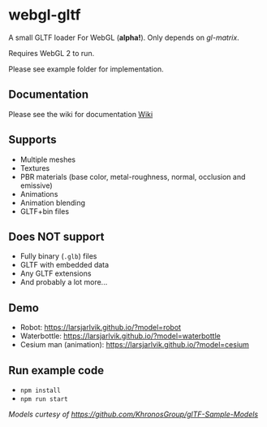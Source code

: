# webgl-gltf
A small GLTF loader For WebGL (**alpha!**). Only depends on *gl-matrix*.

Requires WebGL 2 to run.

Please see example folder for implementation.

## Documentation
Please see the wiki for documentation
[Wiki](https://github.com/larsjarlvik/webgl-gltf/wiki)

## Supports
* Multiple meshes
* Textures
* PBR materials (base color, metal-roughness, normal, occlusion and emissive)
* Animations
* Animation blending
* GLTF+bin files

## Does NOT support
* Fully binary (`.glb`) files
* GLTF with embedded data
* Any GLTF extensions
* And probably a lot more...

## Demo
* Robot: https://larsjarlvik.github.io/?model=robot
* Waterbottle: https://larsjarlvik.github.io/?model=waterbottle
* Cesium man (animation): https://larsjarlvik.github.io/?model=cesium

## Run example code
* `npm install`
* `npm run start`

*Models curtesy of https://github.com/KhronosGroup/glTF-Sample-Models*
